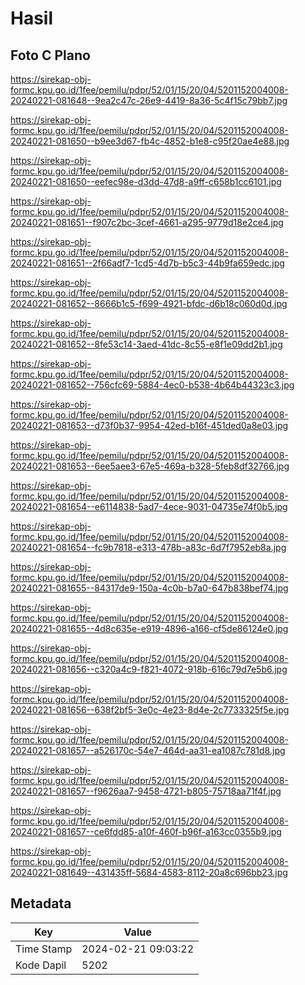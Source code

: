 # Hasil

## Foto C Plano

https://sirekap-obj-formc.kpu.go.id/1fee/pemilu/pdpr/52/01/15/20/04/5201152004008-20240221-081648--9ea2c47c-26e9-4419-8a36-5c4f15c79bb7.jpg

https://sirekap-obj-formc.kpu.go.id/1fee/pemilu/pdpr/52/01/15/20/04/5201152004008-20240221-081650--b9ee3d67-fb4c-4852-b1e8-c95f20ae4e88.jpg

https://sirekap-obj-formc.kpu.go.id/1fee/pemilu/pdpr/52/01/15/20/04/5201152004008-20240221-081650--eefec98e-d3dd-47d8-a9ff-c658b1cc6101.jpg

https://sirekap-obj-formc.kpu.go.id/1fee/pemilu/pdpr/52/01/15/20/04/5201152004008-20240221-081651--f907c2bc-3cef-4661-a295-9779d18e2ce4.jpg

https://sirekap-obj-formc.kpu.go.id/1fee/pemilu/pdpr/52/01/15/20/04/5201152004008-20240221-081651--2f66adf7-1cd5-4d7b-b5c3-44b9fa659edc.jpg

https://sirekap-obj-formc.kpu.go.id/1fee/pemilu/pdpr/52/01/15/20/04/5201152004008-20240221-081652--8666b1c5-f699-4921-bfdc-d6b18c060d0d.jpg

https://sirekap-obj-formc.kpu.go.id/1fee/pemilu/pdpr/52/01/15/20/04/5201152004008-20240221-081652--8fe53c14-3aed-41dc-8c55-e8f1e09dd2b1.jpg

https://sirekap-obj-formc.kpu.go.id/1fee/pemilu/pdpr/52/01/15/20/04/5201152004008-20240221-081652--756cfc69-5884-4ec0-b538-4b64b44323c3.jpg

https://sirekap-obj-formc.kpu.go.id/1fee/pemilu/pdpr/52/01/15/20/04/5201152004008-20240221-081653--d73f0b37-9954-42ed-b16f-451ded0a8e03.jpg

https://sirekap-obj-formc.kpu.go.id/1fee/pemilu/pdpr/52/01/15/20/04/5201152004008-20240221-081653--6ee5aee3-67e5-469a-b328-5feb8df32766.jpg

https://sirekap-obj-formc.kpu.go.id/1fee/pemilu/pdpr/52/01/15/20/04/5201152004008-20240221-081654--e6114838-5ad7-4ece-9031-04735e74f0b5.jpg

https://sirekap-obj-formc.kpu.go.id/1fee/pemilu/pdpr/52/01/15/20/04/5201152004008-20240221-081654--fc9b7818-e313-478b-a83c-6d7f7952eb8a.jpg

https://sirekap-obj-formc.kpu.go.id/1fee/pemilu/pdpr/52/01/15/20/04/5201152004008-20240221-081655--84317de9-150a-4c0b-b7a0-647b838bef74.jpg

https://sirekap-obj-formc.kpu.go.id/1fee/pemilu/pdpr/52/01/15/20/04/5201152004008-20240221-081655--4d8c635e-e919-4896-a166-cf5de86124e0.jpg

https://sirekap-obj-formc.kpu.go.id/1fee/pemilu/pdpr/52/01/15/20/04/5201152004008-20240221-081656--c320a4c9-f821-4072-918b-616c79d7e5b6.jpg

https://sirekap-obj-formc.kpu.go.id/1fee/pemilu/pdpr/52/01/15/20/04/5201152004008-20240221-081656--638f2bf5-3e0c-4e23-8d4e-2c7733325f5e.jpg

https://sirekap-obj-formc.kpu.go.id/1fee/pemilu/pdpr/52/01/15/20/04/5201152004008-20240221-081657--a526170c-54e7-464d-aa31-ea1087c781d8.jpg

https://sirekap-obj-formc.kpu.go.id/1fee/pemilu/pdpr/52/01/15/20/04/5201152004008-20240221-081657--f9626aa7-9458-4721-b805-75718aa71f4f.jpg

https://sirekap-obj-formc.kpu.go.id/1fee/pemilu/pdpr/52/01/15/20/04/5201152004008-20240221-081657--ce6fdd85-a10f-460f-b96f-a163cc0355b9.jpg

https://sirekap-obj-formc.kpu.go.id/1fee/pemilu/pdpr/52/01/15/20/04/5201152004008-20240221-081649--431435ff-5684-4583-8112-20a8c696bb23.jpg


## Metadata

| Key        | Value               |
| ---------- | ------------------- |
| Time Stamp | 2024-02-21 09:03:22 |
| Kode Dapil | 5202                |




